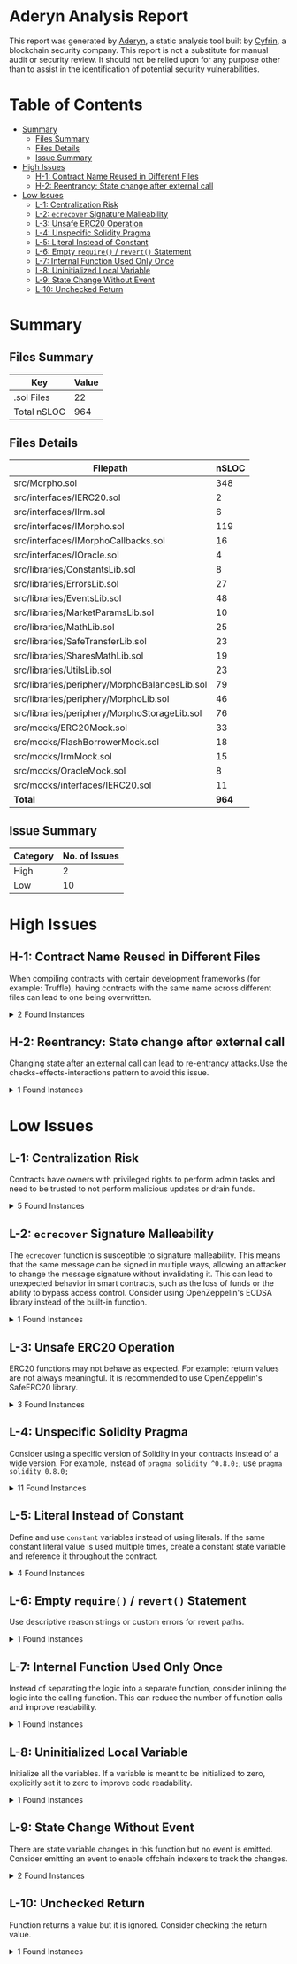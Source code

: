 # Aderyn Analysis Report

This report was generated by [Aderyn](https://github.com/Cyfrin/aderyn), a static analysis tool built by [Cyfrin](https://cyfrin.io), a blockchain security company. This report is not a substitute for manual audit or security review. It should not be relied upon for any purpose other than to assist in the identification of potential security vulnerabilities.
# Table of Contents

- [Summary](#summary)
  - [Files Summary](#files-summary)
  - [Files Details](#files-details)
  - [Issue Summary](#issue-summary)
- [High Issues](#high-issues)
  - [H-1: Contract Name Reused in Different Files](#h-1-contract-name-reused-in-different-files)
  - [H-2: Reentrancy: State change after external call](#h-2-reentrancy-state-change-after-external-call)
- [Low Issues](#low-issues)
  - [L-1: Centralization Risk](#l-1-centralization-risk)
  - [L-2: `ecrecover` Signature Malleability](#l-2-ecrecover-signature-malleability)
  - [L-3: Unsafe ERC20 Operation](#l-3-unsafe-erc20-operation)
  - [L-4: Unspecific Solidity Pragma](#l-4-unspecific-solidity-pragma)
  - [L-5: Literal Instead of Constant](#l-5-literal-instead-of-constant)
  - [L-6: Empty `require()` / `revert()` Statement](#l-6-empty-require--revert-statement)
  - [L-7: Internal Function Used Only Once](#l-7-internal-function-used-only-once)
  - [L-8: Uninitialized Local Variable](#l-8-uninitialized-local-variable)
  - [L-9: State Change Without Event](#l-9-state-change-without-event)
  - [L-10: Unchecked Return](#l-10-unchecked-return)


# Summary

## Files Summary

| Key | Value |
| --- | --- |
| .sol Files | 22 |
| Total nSLOC | 964 |


## Files Details

| Filepath | nSLOC |
| --- | --- |
| src/Morpho.sol | 348 |
| src/interfaces/IERC20.sol | 2 |
| src/interfaces/IIrm.sol | 6 |
| src/interfaces/IMorpho.sol | 119 |
| src/interfaces/IMorphoCallbacks.sol | 16 |
| src/interfaces/IOracle.sol | 4 |
| src/libraries/ConstantsLib.sol | 8 |
| src/libraries/ErrorsLib.sol | 27 |
| src/libraries/EventsLib.sol | 48 |
| src/libraries/MarketParamsLib.sol | 10 |
| src/libraries/MathLib.sol | 25 |
| src/libraries/SafeTransferLib.sol | 23 |
| src/libraries/SharesMathLib.sol | 19 |
| src/libraries/UtilsLib.sol | 23 |
| src/libraries/periphery/MorphoBalancesLib.sol | 79 |
| src/libraries/periphery/MorphoLib.sol | 46 |
| src/libraries/periphery/MorphoStorageLib.sol | 76 |
| src/mocks/ERC20Mock.sol | 33 |
| src/mocks/FlashBorrowerMock.sol | 18 |
| src/mocks/IrmMock.sol | 15 |
| src/mocks/OracleMock.sol | 8 |
| src/mocks/interfaces/IERC20.sol | 11 |
| **Total** | **964** |


## Issue Summary

| Category | No. of Issues |
| --- | --- |
| High | 2 |
| Low | 10 |


# High Issues

## H-1: Contract Name Reused in Different Files

When compiling contracts with certain development frameworks (for example: Truffle), having contracts with the same name across different files can lead to one being overwritten.

<details><summary>2 Found Instances</summary>


- Found in src/interfaces/IERC20.sol [Line: 9](src/interfaces/IERC20.sol#L9)

	```solidity
	interface IERC20 {}
	```

- Found in src/mocks/interfaces/IERC20.sol [Line: 4](src/mocks/interfaces/IERC20.sol#L4)

	```solidity
	interface IERC20 {
	```

</details>



## H-2: Reentrancy: State change after external call

Changing state after an external call can lead to re-entrancy attacks.Use the checks-effects-interactions pattern to avoid this issue.

<details><summary>1 Found Instances</summary>


- Found in src/Morpho.sol [Line: 361](src/Morpho.sol#L361)

	State is changed at: `position[id][borrower].borrowShares -= repaidShares.toUint128()`, `market[id].totalBorrowShares -= repaidShares.toUint128()`, `market[id].totalBorrowAssets = UtilsLib.zeroFloorSub(market[id].totalBorrowAssets, repaidAssets).toUint128()`, `position[id][borrower].collateral -= seizedAssets.toUint128()`, `market[id].totalBorrowAssets -= badDebtAssets.toUint128()`, `market[id].totalSupplyAssets -= badDebtAssets.toUint128()`, `market[id].totalBorrowShares -= badDebtShares.toUint128()`, `position[id][borrower].borrowShares = 0`
	```solidity
	            uint256 collateralPrice = IOracle(marketParams.oracle).price();
	```

</details>



# Low Issues

## L-1: Centralization Risk

Contracts have owners with privileged rights to perform admin tasks and need to be trusted to not perform malicious updates or drain funds.

<details><summary>5 Found Instances</summary>


- Found in src/Morpho.sol [Line: 95](src/Morpho.sol#L95)

	```solidity
	    function setOwner(address newOwner) external onlyOwner {
	```

- Found in src/Morpho.sol [Line: 104](src/Morpho.sol#L104)

	```solidity
	    function enableIrm(address irm) external onlyOwner {
	```

- Found in src/Morpho.sol [Line: 113](src/Morpho.sol#L113)

	```solidity
	    function enableLltv(uint256 lltv) external onlyOwner {
	```

- Found in src/Morpho.sol [Line: 123](src/Morpho.sol#L123)

	```solidity
	    function setFee(MarketParams memory marketParams, uint256 newFee) external onlyOwner {
	```

- Found in src/Morpho.sol [Line: 139](src/Morpho.sol#L139)

	```solidity
	    function setFeeRecipient(address newFeeRecipient) external onlyOwner {
	```

</details>



## L-2: `ecrecover` Signature Malleability

The `ecrecover` function is susceptible to signature malleability. This means that the same message can be signed in multiple ways, allowing an attacker to change the message signature without invalidating it. This can lead to unexpected behavior in smart contracts, such as the loss of funds or the ability to bypass access control. Consider using OpenZeppelin's ECDSA library instead of the built-in function.

<details><summary>1 Found Instances</summary>


- Found in src/Morpho.sol [Line: 453](src/Morpho.sol#L453)

	```solidity
	        address signatory = ecrecover(digest, signature.v, signature.r, signature.s);
	```

</details>



## L-3: Unsafe ERC20 Operation

ERC20 functions may not behave as expected. For example: return values are not always meaningful. It is recommended to use OpenZeppelin's SafeERC20 library.

<details><summary>3 Found Instances</summary>


- Found in src/libraries/SafeTransferLib.sol [Line: 23](src/libraries/SafeTransferLib.sol#L23)

	```solidity
	            address(token).call(abi.encodeCall(IERC20Internal.transfer, (to, value)));
	```

- Found in src/libraries/SafeTransferLib.sol [Line: 32](src/libraries/SafeTransferLib.sol#L32)

	```solidity
	            address(token).call(abi.encodeCall(IERC20Internal.transferFrom, (from, to, value)));
	```

- Found in src/mocks/FlashBorrowerMock.sol [Line: 22](src/mocks/FlashBorrowerMock.sol#L22)

	```solidity
	        IERC20(token).approve(address(MORPHO), assets);
	```

</details>



## L-4: Unspecific Solidity Pragma

Consider using a specific version of Solidity in your contracts instead of a wide version. For example, instead of `pragma solidity ^0.8.0;`, use `pragma solidity 0.8.0;`

<details><summary>11 Found Instances</summary>


- Found in src/interfaces/IERC20.sol [Line: 2](src/interfaces/IERC20.sol#L2)

	```solidity
	pragma solidity >=0.5.0;
	```

- Found in src/interfaces/IIrm.sol [Line: 2](src/interfaces/IIrm.sol#L2)

	```solidity
	pragma solidity >=0.5.0;
	```

- Found in src/interfaces/IMorpho.sol [Line: 2](src/interfaces/IMorpho.sol#L2)

	```solidity
	pragma solidity >=0.5.0;
	```

- Found in src/interfaces/IMorphoCallbacks.sol [Line: 2](src/interfaces/IMorphoCallbacks.sol#L2)

	```solidity
	pragma solidity >=0.5.0;
	```

- Found in src/interfaces/IOracle.sol [Line: 2](src/interfaces/IOracle.sol#L2)

	```solidity
	pragma solidity >=0.5.0;
	```

- Found in src/libraries/ConstantsLib.sol [Line: 2](src/libraries/ConstantsLib.sol#L2)

	```solidity
	pragma solidity ^0.8.0;
	```

- Found in src/mocks/ERC20Mock.sol [Line: 2](src/mocks/ERC20Mock.sol#L2)

	```solidity
	pragma solidity ^0.8.0;
	```

- Found in src/mocks/FlashBorrowerMock.sol [Line: 2](src/mocks/FlashBorrowerMock.sol#L2)

	```solidity
	pragma solidity ^0.8.0;
	```

- Found in src/mocks/IrmMock.sol [Line: 2](src/mocks/IrmMock.sol#L2)

	```solidity
	pragma solidity ^0.8.0;
	```

- Found in src/mocks/OracleMock.sol [Line: 2](src/mocks/OracleMock.sol#L2)

	```solidity
	pragma solidity ^0.8.0;
	```

- Found in src/mocks/interfaces/IERC20.sol [Line: 2](src/mocks/interfaces/IERC20.sol#L2)

	```solidity
	pragma solidity ^0.8.0;
	```

</details>



## L-5: Literal Instead of Constant

Define and use `constant` variables instead of using literals. If the same constant literal value is used multiple times, create a constant state variable and reference it throughout the contract.

<details><summary>4 Found Instances</summary>


- Found in src/libraries/periphery/MorphoLib.sol [Line: 25](src/libraries/periphery/MorphoLib.sol#L25)

	```solidity
	        return uint256(morpho.extSloads(slot)[0] >> 128);
	```

- Found in src/libraries/periphery/MorphoLib.sol [Line: 35](src/libraries/periphery/MorphoLib.sol#L35)

	```solidity
	        return uint256(morpho.extSloads(slot)[0] >> 128);
	```

- Found in src/libraries/periphery/MorphoLib.sol [Line: 45](src/libraries/periphery/MorphoLib.sol#L45)

	```solidity
	        return uint256(morpho.extSloads(slot)[0] >> 128);
	```

- Found in src/libraries/periphery/MorphoLib.sol [Line: 55](src/libraries/periphery/MorphoLib.sol#L55)

	```solidity
	        return uint256(morpho.extSloads(slot)[0] >> 128);
	```

</details>



## L-6: Empty `require()` / `revert()` Statement

Use descriptive reason strings or custom errors for revert paths.

<details><summary>1 Found Instances</summary>


- Found in src/mocks/FlashBorrowerMock.sol [Line: 20](src/mocks/FlashBorrowerMock.sol#L20)

	```solidity
	        require(msg.sender == address(MORPHO));
	```

</details>



## L-7: Internal Function Used Only Once

Instead of separating the logic into a separate function, consider inlining the logic into the calling function. This can reduce the number of function calls and improve readability.

<details><summary>1 Found Instances</summary>


- Found in src/libraries/MathLib.sol [Line: 32](src/libraries/MathLib.sol#L32)

	```solidity
	    function mulDivUp(uint256 x, uint256 y, uint256 d) internal pure returns (uint256) {
	```

</details>



## L-8: Uninitialized Local Variable

Initialize all the variables. If a variable is meant to be initialized to zero, explicitly set it to zero to improve code readability.

<details><summary>1 Found Instances</summary>


- Found in src/Morpho.sol [Line: 549](src/Morpho.sol#L549)

	```solidity
	        for (uint256 i; i < nSlots;) {
	```

</details>



## L-9: State Change Without Event

There are state variable changes in this function but no event is emitted. Consider emitting an event to enable offchain indexers to track the changes.

<details><summary>2 Found Instances</summary>


- Found in src/mocks/ERC20Mock.sol [Line: 12](src/mocks/ERC20Mock.sol#L12)

	```solidity
	    function setBalance(address account, uint256 amount) public virtual {
	```

- Found in src/mocks/OracleMock.sol [Line: 9](src/mocks/OracleMock.sol#L9)

	```solidity
	    function setPrice(uint256 newPrice) external {
	```

</details>



## L-10: Unchecked Return

Function returns a value but it is ignored. Consider checking the return value.

<details><summary>1 Found Instances</summary>


- Found in src/mocks/FlashBorrowerMock.sol [Line: 22](src/mocks/FlashBorrowerMock.sol#L22)

	```solidity
	        IERC20(token).approve(address(MORPHO), assets);
	```

</details>



